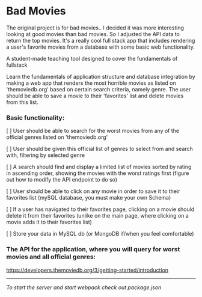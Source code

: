 # Bad Movies

The original project is for bad movies.. I decided it was more interesting looking at good movies than bad movies. So I adjusted the API data to return the top movies. It's a really cool full stack app that includes rendering a user's favorite movies from a database with some basic web functionality.

A student-made teaching tool designed to cover the fundamentals of fullstack

Learn the fundamentals of application structure and database integration by making a web app that renders the most horrible movies as listed on 'themoviedb.org' based on certain search criteria, namely genre. The user should be able to save a movie to their 'favorites' list and delete movies from this list.

### Basic functionality:

[ ] User should be able to search for the worst movies from any of the official genres listed on 'themoviedb.org'

[ ] User should be given this official list of genres to select from and search with, filtering by selected genre

[ ] A search should find and display a limited list of movies sorted by rating in ascending order, showing the movies with the worst ratings first (figure out how to modify the API endpoint to do so)

[ ] User should be able to click on any movie in order to save it to their favorites list (mySQL database, you must make your own Schema)

[ ] If a user has navigated to their favorites page, clicking on a movie should delete it from their favorites (unlike on the main page, where clicking on a movie adds it to their favorites list)

[ ] Store your data in MySQL db (or MongoDB if/when you feel comfortable)

### The API for the application, where you will query for worst movies and all official genres:

https://developers.themoviedb.org/3/getting-started/introduction

---

_To start the server and start webpack check out package.json_
